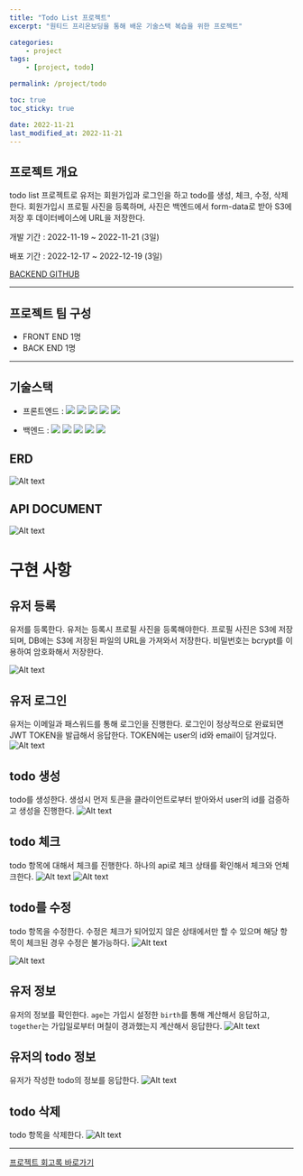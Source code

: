 ```yaml
---
title: "Todo List 프로젝트"
excerpt: "원티드 프리온보딩을 통해 배운 기술스택 복습을 위한 프로젝트"

categories:
    - project
tags:
    - [project, todo]

permalink: /project/todo

toc: true
toc_sticky: true

date: 2022-11-21
last_modified_at: 2022-11-21
---
```


## 프로젝트 개요
todo list 프로젝트로 유저는 회원가입과 로그인을 하고 todo를 생성, 체크, 수정, 삭제한다. 회원가입시 프로필 사진을 등록하며, 사진은 백엔드에서 form-data로 받아 S3에 저장 후 데이터베이스에 URL을 저장한다.

개발 기간 : 2022-11-19 ~ 2022-11-21 (3일)

배포 기간 : 2022-12-17 ~ 2022-12-19 (3일)

<!-- [FRONTEND GITHUB]() -->

[BACKEND GITHUB](https://github.com/sw1104/todo-server-api.git)

---

## 프로젝트 팀 구성

-   FRONT END 1명
-   BACK END 1명

---

## 기술스택

-   프론트엔드 :
    <img src="https://img.shields.io/badge/TypeScript-3178C6?style=flat-square&logo=TypeScript&logoColor=white"/></a> <img src="https://img.shields.io/badge/React.js-58c3cc?style=flat-square&logo=React&logoColor=white"/> <img src="https://img.shields.io/badge/ReactQuery-FF4154?style=flat-square&logo=ReactQuery&logoColor=white"/></a> <img src="https://img.shields.io/badge/recoil-1C1E21?style=flat-square&logo=recoil&logoColor=white"/></a> <img src="https://img.shields.io/badge/toast-515CE6?style=flat-square&logo=toast&logoColor=white"/></a>

-   백엔드 : 
    <img src="https://img.shields.io/badge/TypeScript-3178C6?style=flat-square&logo=TypeScript&logoColor=white"/></a> <img src="https://img.shields.io/badge/NestJs-E0234E?style=flat-square&logo=NestJs&logoColor=white"/></a> <img src="https://img.shields.io/badge/Mysql-E6B91E?style=flat-square&logo=MySql&logoColor=white"/></a> <img src="https://img.shields.io/badge/TypeOrm-262627?style=flat-square&logo=TypeOrm&logoColor=white"/></a> <img src="https://img.shields.io/badge/AmazonS3-569A31?style=flat-square&logo=AmazonS3&logoColor=white"/></a>

## ERD
![Alt text](../../assets/images/posts_img/project/2022-11-21-todo.png)

## API DOCUMENT
![Alt text](../../assets/images/posts_img/project/2022-11-21-todo1.png)

# 구현 사항
## 유저 등록
유저를 등록한다. 유저는 등록시 프로필 사진을 등록해야한다. 프로필 사진은 S3에 저장되며, DB에는 S3에 저장된 파일의 URL을 가져와서 저장한다. 비밀번호는 bcrypt를 이용하여 암호화해서 저장한다.

![Alt text](../../assets/images/posts_img/project/2022-11-21-todo2.png)


## 유저 로그인
유저는 이메일과 패스워드를 통해 로그인을 진행한다. 로그인이 정상적으로 완료되면 JWT TOKEN을 발급해서 응답한다. TOKEN에는 user의 id와 email이 담겨있다.
![Alt text](../../assets/images/posts_img/project/2022-11-21-todo3.png)


## todo 생성
todo를 생성한다. 생성시 먼저 토큰을 클라이언트로부터 받아와서 user의 id를 검증하고 생성을 진행한다.
![Alt text](../../assets/images/posts_img/project/2022-11-21-todo4.png)

## todo 체크
todo 항목에 대해서 체크를 진행한다. 하나의 api로 체크 상태를 확인해서 체크와 언체크한다. 
![Alt text](../../assets/images/posts_img/project/2022-11-21-todo5.png)
![Alt text](../../assets/images/posts_img/project/2022-11-21-todo6.png)

## todo를 수정
todo 항목을 수정한다. 수정은 체크가 되어있지 않은 상태에서만 할 수 있으며 해당 항목이 체크된 경우 수정은 불가능하다.
![Alt text](../../assets/images/posts_img/project/2022-11-21-todo8.png)

![Alt text](../../assets/images/posts_img/project/2022-11-21-todo9.png)

## 유저 정보
유저의 정보를 확인한다. `age`는 가입시 설정한 `birth`를 통해 계산해서 응답하고, `together`는 가입일로부터 며칠이 경과했는지 계산해서 응답한다.
![Alt text](../../assets/images/posts_img/project/2022-11-21-todo10.png)


## 유저의 todo 정보
유저가 작성한 todo의 정보를 응답한다.
![Alt text](../../assets/images/posts_img/project/2022-11-21-todo7.png)

## todo 삭제
todo 항목을 삭제한다. 
![Alt text](../../assets/images/posts_img/project/2022-11-21-todo11.png)


---

[프로젝트 회고록 바로가기](https://sw1104.github.io/memoir/18)